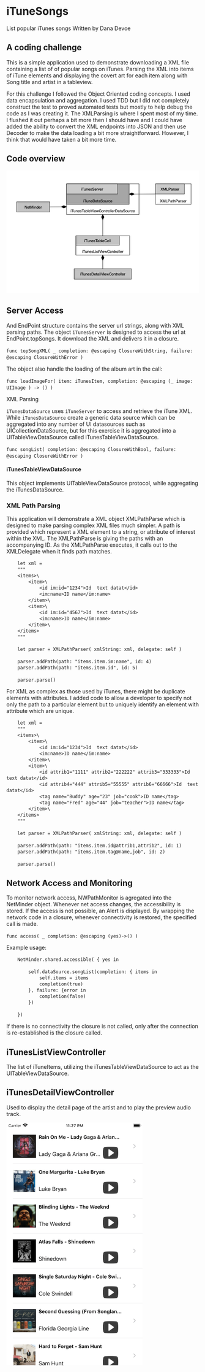# iTuneSongs
List popular iTunes songs
Written by Dana Devoe

## A coding challenge

This is a simple application used to demonstrate downloading a XML file containing a list of of popular songs on iTunes. Parsing the XML into items of iTune elements and displaying the covert art for each item along with Song title and artist in a tableview.

For this challenge I followed the Object Oriented coding concepts.  I used data encapsulation and aggregation.  I used TDD but I did not completely construct the test to proved automated tests but mostly to help debug the code as I was creating it.  The XMLParsing is where I spent most of my time.  I flushed it out perhaps a bit more then I should have and I could have added the ability to convert the XML endpoints into JSON and then use Decoder to make the data loading a bit more straightforward.  However, I think that would have taken a bit more time.

## Code overview

![App Objects](https://github.com/DLDBox/iTuneSongs/blob/master/iTunesAppDiagram.png?raw=true)

## Server Access
And EndPoint structure contains the server url strings, along with XML parsing paths.  The object `iTunesServer` is designed to access the url at EndPoint.topSongs.  It download the XML and delivers it in a closure. 

`func topSongXML( _ completion: @escaping ClosureWithString, failure: @escaping ClosureWithError )`

 The object also handle the loading of the album art in the call:

`func loadImageFor( item: iTunesItem, completion: @escaping (_ image: UIImage ) -> () )`

XML Parsing

`iTunesDataSource` uses `iTuneServer` to access and retrieve the iTune XML.  While `iTunesDataSource` create a generic data source which can be aggregated into any number of UI datasources such as UICollectionDataSource, but for this exercise it is aggregated into a UITableViewDataSource called iTunesTableViewDataSource.

`func songList( completion: @escaping ClosureWithBool, failure: @escaping ClosureWithError )`

#### iTunesTableViewDataSource

This object implements UITableViewDataSource protocol, while aggregating the iTunesDataSource.

### XML Path Parsing
This application will demonstrate a XML object XMLPathParse which is designed to make parsing complex XML files much simpler.  A path is provided which represent a XML element to a string, or attribute of interest within the XML.  The XMLPathParse is giving the paths with an accompanying ID.  As the XMLPathParse executes, it calls out to the XMLDelegate when it finds path matches.  

        let xml =
        """
        <items>\
            <item>\
                <id im:id="1234">Id  text datat</id>
                <im:name>ID name</im:name>
            </item>\
            <item>\
                <id im:id="4567">Id  text datat</id>
                <im:name>ID name</im:name>
            </item>\
        </items>
        """

        let parser = XMLPathParser( xmlString: xml, delegate: self )
        
        parser.addPath(path: "items.item.im:name", id: 4)
        parser.addPath(path: "items.item.id", id: 5)

        parser.parse()

For XML as complex as those used by iTunes, there might be duplicate elements with attributes.  I added code to allow a developer to specify not only the path to a particular element but to uniquely identify an element with attribute which are unique.

        let xml =
        """
        <items>\
            <item>\
                <id im:id="1234">Id  text datat</id>
                <im:name>ID name</im:name>
            </item>\
            <item>\
                <id attrib1="1111" attrib2="222222" attrib3="333333">Id  text datat</id>
                <id attrib4="444" attrib5="55555" attrib6="66666">Id  text datat</id>
                <tag name="Buddy" age="23" job="cook">ID name</tag>
                <tag name="Fred" age="44" job="teacher">ID name</tag>
            </item>\
        </items>
        """

        let parser = XMLPathParser( xmlString: xml, delegate: self )
        
        parser.addPath(path: "items.item.id@attrib1,attrib2", id: 1)
        parser.addPath(path: "items.item.tag@name,job", id: 2)

        parser.parse()

## Network Access and Monitoring 
To monitor network access,  NWPathMonitor is agregated into the NetMinder object.  Whenever net access changes, the accessibility is stored.  If the access is not possible, an Alert is displayed.  By wrapping the network code in a closure, whenever connectivity is restored, the specified call is made. 

`func access( _ completion: @escaping (yes)->() )`

Example usage:

        NetMinder.shared.accessible( { yes in
            
            self.dataSource.songList(completion: { items in
                self.items = items
                completion(true)
            }, failure: {error in
                completion(false)
            })
            
        })
        
If there is no connectivity the closure is not called, only after the connection is re-established is the closure called.

## iTunesListViewController ##
The list of iTuneItems, utilizing the iTunesTableViewDataSource to act as the UITableViewDataSource.

## iTunesDetailViewController ##
Used to display the detail page of the artist and to play the preview audio track.

![screen shot](https://github.com/DLDBox/iTuneSongs/blob/master/ScreenShot.png)
